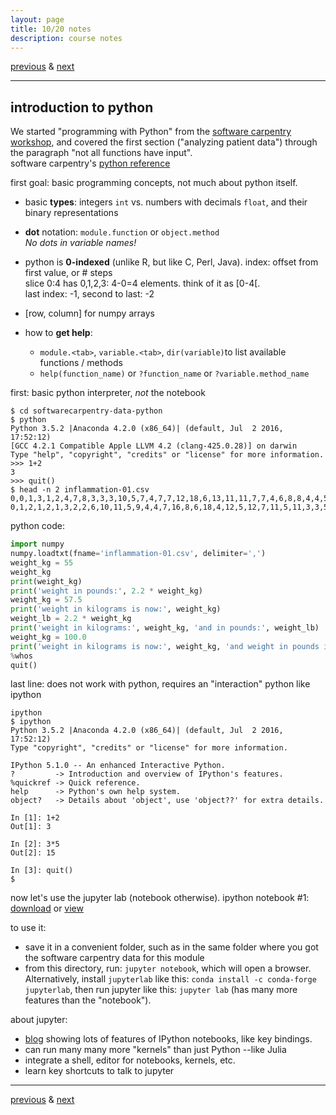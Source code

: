 ```yaml
---
layout: page
title: 10/20 notes
description: course notes
---
```

[previous](notes1018.html) & [next](notes1025.html)

---

<!-- ## homework -->


## introduction to python

We started "programming with Python" from the [software carpentry workshop](http://swcarpentry.github.io/python-novice-inflammation/),
and covered the first section ("analyzing patient data") through the
paragraph "not all functions have input".  
software carpentry's [python reference](http://swcarpentry.github.io/python-novice-inflammation/reference)

first goal: basic programming concepts, not much about python itself.

- basic **types**: integers `int` vs. numbers with decimals `float`,
  and their binary representations
- **dot** notation: `module.function` or `object.method`  
  *No dots in variable names!*
- python is **0-indexed** (unlike R, but like C, Perl, Java).
  index: offset from first value, or # steps  
  slice 0:4 has 0,1,2,3: 4-0=4 elements. think of it as [0-4[.  
  last index: -1, second to last: -2
- [row, column] for numpy arrays

- how to **get help**:
  * `module.<tab>`, `variable.<tab>`,
 `dir(variable)`to list available functions / methods
  * `help(function_name)` or `?function_name` or `?variable.method_name`



first: basic python interpreter, *not* the notebook

```shell
$ cd softwarecarpentry-data-python
$ python
Python 3.5.2 |Anaconda 4.2.0 (x86_64)| (default, Jul  2 2016, 17:52:12)
[GCC 4.2.1 Compatible Apple LLVM 4.2 (clang-425.0.28)] on darwin
Type "help", "copyright", "credits" or "license" for more information.
>>> 1+2
3
>>> quit()
$ head -n 2 inflammation-01.csv
0,0,1,3,1,2,4,7,8,3,3,3,10,5,7,4,7,7,12,18,6,13,11,11,7,7,4,6,8,8,4,4,5,7,3,4,2,3,0,0
0,1,2,1,2,1,3,2,2,6,10,11,5,9,4,4,7,16,8,6,18,4,12,5,12,7,11,5,11,3,3,5,4,4,5,5,1,1,0,1
```

python code:

```python
import numpy
numpy.loadtxt(fname='inflammation-01.csv', delimiter=',')
weight_kg = 55
weight_kg
print(weight_kg)
print('weight in pounds:', 2.2 * weight_kg)
weight_kg = 57.5
print('weight in kilograms is now:', weight_kg)
weight_lb = 2.2 * weight_kg
print('weight in kilograms:', weight_kg, 'and in pounds:', weight_lb)
weight_kg = 100.0
print('weight in kilograms is now:', weight_kg, 'and weight in pounds is still:', weight_lb)
%whos
quit()
```

last line: does not work with python, requires an "interaction" python
like ipython

```
ipython
$ ipython
Python 3.5.2 |Anaconda 4.2.0 (x86_64)| (default, Jul  2 2016, 17:52:12)
Type "copyright", "credits" or "license" for more information.

IPython 5.1.0 -- An enhanced Interactive Python.
?         -> Introduction and overview of IPython's features.
%quickref -> Quick reference.
help      -> Python's own help system.
object?   -> Details about 'object', use 'object??' for extra details.

In [1]: 1+2
Out[1]: 3

In [2]: 3*5
Out[2]: 15

In [3]: quit()
$
```

now let's use the jupyter lab (notebook otherwise).
ipython notebook #1: [download](../assets/python/swcarpentry1.ipynb)
or [view](https://github.com/cecileane/computingtools/blob/gh-pages/assets/python/swcarpentry1.ipynb)

to use it:

- save it in a convenient folder, such as in the same folder where
  you got the software carpentry data for this module
- from this directory, run: `jupyter notebook`, which will open
  a browser. Alternatively, install `jupyterlab` like this:
  `conda install -c conda-forge jupyterlab`, then run jupyter like this:
  `jupyter lab` (has many more features than the "notebook").

about jupyter:

- [blog](http://arogozhnikov.github.io/2016/09/10/jupyter-features.html?utm_content=bufferb0c6b&utm_medium=social&utm_source=twitter.com&utm_campaign=buffer) showing lots of features of IPython notebooks, like key bindings.
- can run many many more "kernels" than just Python --like Julia
- integrate a shell, editor for notebooks, kernels, etc.
- learn key shortcuts to talk to jupyter


---
[previous](notes1018.html) & [next](notes1025.html)
